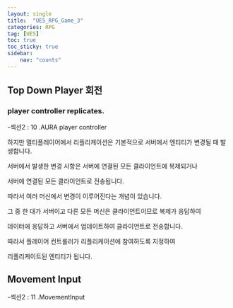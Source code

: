 ```yaml
---
layout: single
title:  "UE5_RPG_Game_3"
categories: RPG
tag: [UE5]
toc: true
toc_sticky: true
sidebar:
    nav: "counts"
---
```



## Top Down Player 회전 
### player controller replicates.

-섹션2 : 10 .AURA player controller  

하지만 멀티플레이어에서 리플리케이션은 기본적으로 서버에서 엔티티가 변경될 때 발생합니다.

서버에서 발생한 변경 사항은 서버에 연결된 모든 클라이언트에 복제되거나

서버에 연결된 모든 클라이언트로 전송됩니다.

따라서 여러 머신에서 변경이 이루어진다는 개념이 있습니다.

그 중 한 대가 서버이고 다른 모든 머신은 클라이언트이므로 복제가 응답하여

데이터에 응답하고 서버에서 업데이트하여 클라이언트로 전송합니다.

따라서 플레이어 컨트롤러가 리플리케이션에 참여하도록 지정하여

리플리케이트된 엔티티가 됩니다.


## Movement Input

-섹션2 : 11 .MovementInput
